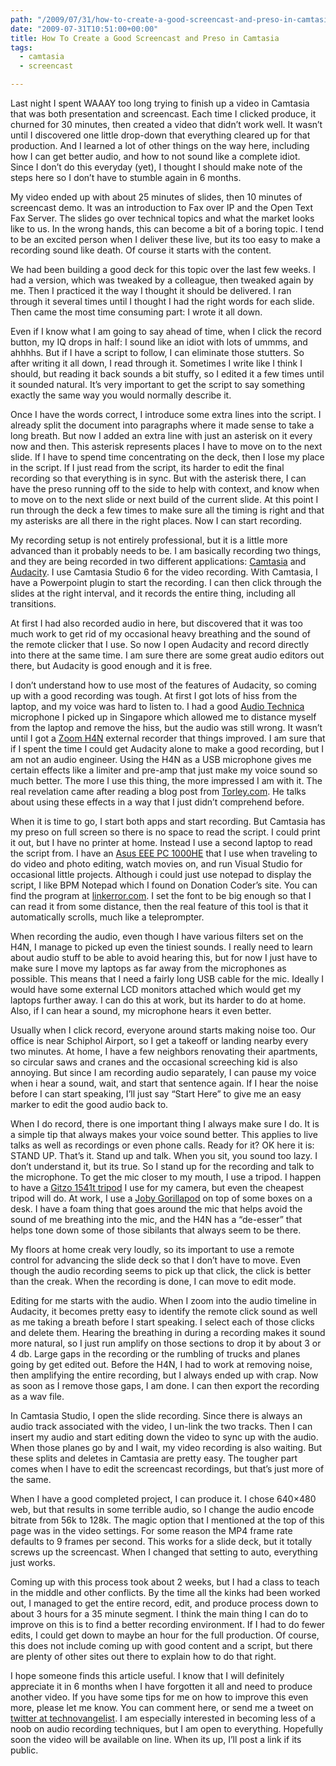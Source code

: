 ```yaml
---
path: "/2009/07/31/how-to-create-a-good-screencast-and-preso-in-camtasia-html/" 
date: "2009-07-31T10:51:00+00:00" 
title: How To Create a Good Screencast and Preso in Camtasia
tags:
  - camtasia
  - screencast

---
```


  <p>
    Last night I spent WAAAY too long trying to finish up a video in Camtasia that was both presentation and screencast. Each time I clicked produce, it churned for 30 minutes, then created a video that didn&rsquo;t work well. It wasn&rsquo;t until I discovered one little drop-down that everything cleared up for that production. And I learned a lot of other things on the way here, including how I can get better audio, and how to not sound like a complete idiot. Since I don&rsquo;t do this everyday (yet), I thought I should make note of the steps here so I don&rsquo;t have to stumble again in 6 months.
  </p>
  
  <p>
    My video ended up with about 25 minutes of slides, then 10 minutes of screencast demo. It was an introduction to Fax over IP and the Open Text Fax Server. The slides go over technical topics and what the market looks like to us. In the wrong hands, this can become a bit of a boring topic. I tend to be an excited person when I deliver these live, but its too easy to make a recording sound like death. Of course it starts with the content.&nbsp;
  </p>
  
  <p>
    We had been building a good deck for this topic over the last few weeks. I had a version, which was tweaked by a colleague, then tweaked again by me. Then I practiced it the way I thought it should be delivered. I ran through it several times until I thought I had the right words for each slide. Then came the most time consuming part: I wrote it all down.
  </p>
  
  <p>
    Even if I know what I am going to say ahead of time, when I click the record button, my IQ drops in half: I sound like an idiot with lots of ummms, and ahhhhs. But if I have a script to follow, I can eliminate those stutters. So after writing it all down, I read through it. Sometimes I write like I think I should, but reading it back sounds a bit stuffy, so I edited it a few times until it sounded natural. It&rsquo;s very important to get the script to say something exactly the same way you would normally describe it.
  </p>
  
  <p>
    Once I have the words correct, I introduce some extra lines into the script. I already split the document into paragraphs where it made sense to take a long breath. But now I added an extra line with just an asterisk on it every now and then. This asterisk represents places I have to move on to the next slide. If I have to spend time concentrating on the deck, then I lose my place in the script. If I just read from the script, its harder to edit the final recording so that everything is in sync. But with the asterisk there, I can have the preso running off to the side to help with context, and know when to move on to the next slide or next build of the current slide. At this point I run through the deck a few times to make sure all the timing is right and that my asterisks are all there in the right places. Now I can start recording.
  </p>
  
  <p>
    My recording setup is not entirely professional, but it is a little more advanced than it probably needs to be. I am basically recording two things, and they are being recorded in two different applications: <a href="http://www.techsmith.com/camtasia.asp">Camtasia</a> and <a href="http://audacity.sourceforge.net/">Audacity</a>. I use Camtasia Studio 6 for the video recording. With Camtasia, I have a Powerpoint plugin to start the recording. I can then click through the slides at the right interval, and it records the entire thing, including all transitions.
  </p>
  
  <p>
    At first I had also recorded audio in here, but discovered that it was too much work to get rid of my occasional heavy breathing and the sound of the remote clicker that I use. So now I open Audacity and record directly into there at the same time. I am sure there are some great audio editors out there, but Audacity is good enough and it is free.
  </p>
  
  <p>
    I don&rsquo;t understand how to use most of the features of Audacity, so coming up with a good recording was tough. At first I got lots of hiss from the laptop, and my voice was hard to listen to. I had a good <a href="http://www.audio-technica.com/">Audio Technica</a> microphone I picked up in Singapore which allowed me to distance myself from the laptop and remove the hiss, but the audio was still wrong. It wasn&rsquo;t until I got a <a href="http://www.zoomh4.net/h4n">Zoom H4N</a> external recorder that things improved. I am sure that if I spent the time I could get Audacity alone to make a good recording, but I am not an audio engineer. Using the H4N as a USB microphone gives me certain effects like a limiter and pre-amp that just make my voice sound so much better. The more I use this thing, the more impressed I am with it. The real revelation came after reading a blog post from <a href="http://torley.com/tweak-effects-to-make-your-voice-sound-richer-on-the-zoom-h4n" class="broken_link">Torley.com</a>. He talks about using these effects in a way that I just didn&rsquo;t comprehend before.
  </p>
  
  <p>
    When it is time to go, I start both apps and start recording. But Camtasia has my preso on full screen so there is no space to read the script. I could print it out, but I have no printer at home. Instead I use a second laptop to read the script from. I have an <a href="http://eeepc.asus.com/global/product1000he.html?n=0" class="broken_link">Asus EEE PC 1000HE</a> that I use when traveling to do video and photo editing, watch movies on, and run Visual Studio for occasional little projects. Although i could just use notepad to display the script, I like BPM Notepad which I found on Donation Coder&rsquo;s site. You can find the program at <a href="http://www.linkerror.com/bpmnotepad.cgi?section=download;lang=en">linkerror.com</a>. I set the font to be big enough so that I can read it from some distance, then the real feature of this tool is that it automatically scrolls, much like a teleprompter.
  </p>
  
  <p>
    When recording the audio, even though I have various filters set on the H4N, I manage to picked up even the tiniest sounds. I really need to learn about audio stuff to be able to avoid hearing this, but for now I just have to make sure I move my laptops as far away from the microphones as possible. This means that I need a fairly long USB cable for the mic. Ideally I would have some external LCD monitors attached which would get my laptops further away. I can do this at work, but its harder to do at home. Also, if I can hear a sound, my microphone hears it even better.
  </p>
  
  <p>
    Usually when I click record, everyone around starts making noise too. Our office is near Schiphol Airport, so I get a takeoff or landing nearby every two minutes. At home, I have a few neighbors renovating their apartments, so circular saws and cranes and the occasional screeching kid is also annoying. But since I am recording audio separately, I can pause my voice when i hear a sound, wait, and start that sentence again. If I hear the noise before I can start speaking, I&rsquo;ll just say &ldquo;Start Here&rdquo; to give me an easy marker to edit the good audio back to.
  </p>
  
  <p>
    When I do record, there is one important thing I always make sure I do. It is a simple tip that always makes your voice sound better. This applies to live talks as well as recordings or even phone calls. Ready for it? OK here it is: STAND UP. That&rsquo;s it. Stand up and talk. When you sit, you sound too lazy. I don&rsquo;t understand it, but its true. So I stand up for the recording and talk to the microphone. To get the mic closer to my mouth, I use a tripod. I happen to have a <a href="http://www.gitzo.com/Jahia/site/gitzo/pid/4765?kindOfProductCollectionRequest=productDetail&productCode=GT1541T&productDescription=SER.1%206X%20TRAVELER%204S%20G-LOCK&curBrandId=BGI&market=MKT1&actualPathCategoryKey=1CAT:AAA1:2CAT:BB59:3CAT:CC49:4CAT:D358&curMarketId=MARKET:MKT1">Gitzo 1541t tripod</a> I use for my camera, but even the cheapest tripod will do. At work, I use a <a href="http://joby.com/gorillapod">Joby Gorillapod</a> on top of some boxes on a desk. I have a foam thing that goes around the mic that helps avoid the sound of me breathing into the mic, and the H4N has a &ldquo;de-esser&rdquo; that helps tone down some of those sibilants that always seem to be there.
  </p>
  
  <p>
    My floors at home creak very loudly, so its important to use a remote control for advancing the slide deck so that I don&rsquo;t have to move. Even though the audio recording seems to pick up that click, the click is better than the creak. When the recording is done, I can move to edit mode.
  </p>
  
  <p>
    Editing for me starts with the audio. When I zoom into the audio timeline in Audacity, it becomes pretty easy to identify the remote click sound as well as me taking a breath before I start speaking. I select each of those clicks and delete them. Hearing the breathing in during a recording makes it sound more natural, so I just run amplify on those sections to drop it by about 3 or 4 db. Large gaps in the recording or the rumbling of trucks and planes going by get edited out. Before the H4N, I had to work at removing noise, then amplifying the entire recording, but I always ended up with crap. Now as soon as I remove those gaps, I am done. I can then export the recording as a wav file.
  </p>
  
  <p>
    In Camtasia Studio, I open the slide recording. Since there is always an audio track associated with the video, I un-link the two tracks. Then I can insert my audio and start editing down the video to sync up with the audio. When those planes go by and I wait, my video recording is also waiting. But these splits and deletes in Camtasia are pretty easy. The tougher part comes when I have to edit the screencast recordings, but that&rsquo;s just more of the same.
  </p>
  
  <p>
    When I have a good completed project, I can produce it. I chose 640&#215;480 web, but that results in some terrible audio, so I change the audio encode bitrate from 56k to 128k. The magic option that I mentioned at the top of this page was in the video settings. For some reason the MP4 frame rate defaults to 9 frames per second. This works for a slide deck, but it totally screws up the screencast. When I changed that setting to auto, everything just works.
  </p>
  
  <p>
    Coming up with this process took about 2 weeks, but I had a class to teach in the middle and other conflicts. By the time all the kinks had been worked out, I managed to get the entire record, edit, and produce process down to about 3 hours for a 35 minute segment. I think the main thing I can do to improve on this is to find a better recording environment. If I had to do fewer edits, I could get down to maybe an hour for the full production. Of course, this does not include coming up with good content and a script, but there are plenty of other sites out there to explain how to do that right.
  </p>
  
  <p>
    I hope someone finds this article useful. I know that I will definitely appreciate it in 6 months when I have forgotten it all and need to produce another video. If you have some tips for me on how to improve this even more, please let me know. You can comment here, or send me a tweet on <a href="http://www.twitter.com/technovangelist">twitter at technovangelist</a>. I am especially interested in becoming less of a noob on audio recording techniques, but I am open to everything. Hopefully soon the video will be available on line. When its up, I&rsquo;ll post a link if its public.
  </p>
</div>